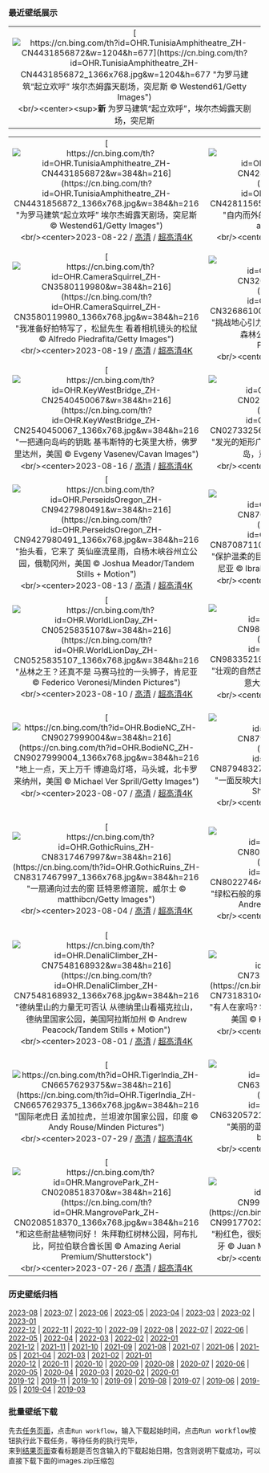### 最近壁纸展示
||
|:---:|
|[![https://cn.bing.com/th?id=OHR.TunisiaAmphitheatre_ZH-CN4431856872&w=1204&h=677](https://cn.bing.com/th?id=OHR.TunisiaAmphitheatre_ZH-CN4431856872_1366x768.jpg&w=1204&h=677 "为罗马建筑“起立欢呼”&#10;埃尔杰姆露天剧场，突尼斯&#10;© Westend61/Getty Images")](https://cn.bing.com/search?q=%e5%9f%83%e5%b0%94%e6%9d%b0%e5%a7%86%e9%9c%b2%e5%a4%a9%e5%89%a7%e5%9c%ba&form=hpcapt&mkt=zh-cn&filters=HpDate:"20230821_1600")<br/><center><sup>**新**</sup>&nbsp;为罗马建筑“起立欢呼”，埃尔杰姆露天剧场，突尼斯<center/>|

||||
|:---:|:---:|:---:|
|[![https://cn.bing.com/th?id=OHR.TunisiaAmphitheatre_ZH-CN4431856872&w=384&h=216](https://cn.bing.com/th?id=OHR.TunisiaAmphitheatre_ZH-CN4431856872_1366x768.jpg&w=384&h=216 "为罗马建筑“起立欢呼”&#10;埃尔杰姆露天剧场，突尼斯&#10;© Westend61/Getty Images")](https://cn.bing.com/search?q=%e5%9f%83%e5%b0%94%e6%9d%b0%e5%a7%86%e9%9c%b2%e5%a4%a9%e5%89%a7%e5%9c%ba&form=hpcapt&mkt=zh-cn&filters=HpDate:"20230821_1600")<br/><center>2023-08-22 / [高清](https://cn.bing.com/th?id=OHR.TunisiaAmphitheatre_ZH-CN4431856872_1920x1200.jpg&w=1920&h=1200) / [超高清4K](https://cn.bing.com/th?id=OHR.TunisiaAmphitheatre_ZH-CN4431856872_UHD.jpg&w=3840&h=2160)<center/>|[![https://cn.bing.com/th?id=OHR.EmeraldLakeYukon_ZH-CN4281156537&w=384&h=216](https://cn.bing.com/th?id=OHR.EmeraldLakeYukon_ZH-CN4281156537_1366x768.jpg&w=384&h=216 "自内而外的光彩&#10;翡翠湖，加拿大育空地区&#10;© artherng/Getty Images")](https://cn.bing.com/search?q=%e5%8a%a0%e6%8b%bf%e5%a4%a7%e8%82%b2%e7%a9%ba%e5%9c%b0%e5%8c%ba&form=hpcapt&mkt=zh-cn&filters=HpDate:"20230820_1600")<br/><center>2023-08-21 / [高清](https://cn.bing.com/th?id=OHR.EmeraldLakeYukon_ZH-CN4281156537_1920x1200.jpg&w=1920&h=1200) / [超高清4K](https://cn.bing.com/th?id=OHR.EmeraldLakeYukon_ZH-CN4281156537_UHD.jpg&w=3840&h=2160)<center/>|[![https://cn.bing.com/th?id=OHR.StartPointLight_ZH-CN4021540566&w=384&h=216](https://cn.bing.com/th?id=OHR.StartPointLight_ZH-CN4021540566_1366x768.jpg&w=384&h=216 "海上哨兵&#10;起点灯塔，德文郡，英国&#10;© Guy Edwardes/Minden Pictures")](https://cn.bing.com/search?q=%e8%8b%b1%e5%9b%bd%e5%be%b7%e6%96%87%e9%83%a1&form=hpcapt&mkt=zh-cn&filters=HpDate:"20230819_1600")<br/><center>2023-08-20 / [高清](https://cn.bing.com/th?id=OHR.StartPointLight_ZH-CN4021540566_1920x1200.jpg&w=1920&h=1200) / [超高清4K](https://cn.bing.com/th?id=OHR.StartPointLight_ZH-CN4021540566_UHD.jpg&w=3840&h=2160)<center/>|
|[![https://cn.bing.com/th?id=OHR.CameraSquirrel_ZH-CN3580119980&w=384&h=216](https://cn.bing.com/th?id=OHR.CameraSquirrel_ZH-CN3580119980_1366x768.jpg&w=384&h=216 "我准备好拍特写了，松鼠先生&#10;看着相机镜头的松鼠&#10;© Alfredo Piedrafita/Getty Images")](https://cn.bing.com/search?q=%e6%91%84%e5%bd%b1&form=hpcapt&mkt=zh-cn&filters=HpDate:"20230818_1600")<br/><center>2023-08-19 / [高清](https://cn.bing.com/th?id=OHR.CameraSquirrel_ZH-CN3580119980_1920x1200.jpg&w=1920&h=1200) / [超高清4K](https://cn.bing.com/th?id=OHR.CameraSquirrel_ZH-CN3580119980_UHD.jpg&w=3840&h=2160)<center/>|[![https://cn.bing.com/th?id=OHR.AvatarMountain_ZH-CN3268610045&w=384&h=216](https://cn.bing.com/th?id=OHR.AvatarMountain_ZH-CN3268610045_1366x768.jpg&w=384&h=216 "挑战地心引力的世界奇观&#10;哈利路亚山，张家界国家森林公园，中国&#10;© Amazing Aerial Premium/Shutterstock")](https://cn.bing.com/search?q=%e5%bc%a0%e5%ae%b6%e7%95%8c%e5%9b%bd%e5%ae%b6%e6%a3%ae%e6%9e%97%e5%85%ac%e5%9b%ad&form=hpcapt&mkt=zh-cn&filters=HpDate:"20230817_1600")<br/><center>2023-08-18 / [高清](https://cn.bing.com/th?id=OHR.AvatarMountain_ZH-CN3268610045_1920x1200.jpg&w=1920&h=1200) / [超高清4K](https://cn.bing.com/th?id=OHR.AvatarMountain_ZH-CN3268610045_UHD.jpg&w=3840&h=2160)<center/>|[![https://cn.bing.com/th?id=OHR.HelmckenWaterfall_ZH-CN9694510761&w=384&h=216](https://cn.bing.com/th?id=OHR.HelmckenWaterfall_ZH-CN9694510761_1366x768.jpg&w=384&h=216 "听它咆哮！&#10;罕肯瀑布,威尔斯格雷省立公园, 加拿大不列颠哥伦比亚省&#10;© Laurens Verhoeven/Getty Images")](https://cn.bing.com/search?q=%e5%a8%81%e5%b0%94%e6%96%af%e6%a0%bc%e9%9b%b7%e7%9c%81%e7%ab%8b%e5%85%ac%e5%9b%ad&form=hpcapt&mkt=zh-cn&filters=HpDate:"20230816_1600")<br/><center>2023-08-17 / [高清](https://cn.bing.com/th?id=OHR.HelmckenWaterfall_ZH-CN9694510761_1920x1200.jpg&w=1920&h=1200) / [超高清4K](https://cn.bing.com/th?id=OHR.HelmckenWaterfall_ZH-CN9694510761_UHD.jpg&w=3840&h=2160)<center/>|
|[![https://cn.bing.com/th?id=OHR.KeyWestBridge_ZH-CN2540450067&w=384&h=216](https://cn.bing.com/th?id=OHR.KeyWestBridge_ZH-CN2540450067_1366x768.jpg&w=384&h=216 "一把通向岛屿的钥匙&#10;基韦斯特的七英里大桥，佛罗里达州，美国&#10;© Evgeny Vasenev/Cavan Images")](https://cn.bing.com/search?q=%e4%b8%83%e8%8b%b1%e9%87%8c%e5%a4%a7%e6%a1%a5&form=hpcapt&mkt=zh-cn&filters=HpDate:"20230815_1600")<br/><center>2023-08-16 / [高清](https://cn.bing.com/th?id=OHR.KeyWestBridge_ZH-CN2540450067_1920x1200.jpg&w=1920&h=1200) / [超高清4K](https://cn.bing.com/th?id=OHR.KeyWestBridge_ZH-CN2540450067_UHD.jpg&w=3840&h=2160)<center/>|[![https://cn.bing.com/th?id=OHR.TaorminaSquare_ZH-CN0273325652&w=384&h=216](https://cn.bing.com/th?id=OHR.TaorminaSquare_ZH-CN0273325652_1366x768.jpg&w=384&h=216 "发光的矩形广场&#10;四月九日广场，陶尔米纳，西西里岛，意大利&#10;© rudi1976/Alamy")](https://cn.bing.com/search?q=%e9%99%b6%e5%b0%94%e7%b1%b3%e7%ba%b3&form=hpcapt&mkt=zh-cn&filters=HpDate:"20230814_1600")<br/><center>2023-08-15 / [高清](https://cn.bing.com/th?id=OHR.TaorminaSquare_ZH-CN0273325652_1920x1200.jpg&w=1920&h=1200) / [超高清4K](https://cn.bing.com/th?id=OHR.TaorminaSquare_ZH-CN0273325652_UHD.jpg&w=3840&h=2160)<center/>|[![https://cn.bing.com/th?id=OHR.GeckoLeaf_ZH-CN9908456174&w=384&h=216](https://cn.bing.com/th?id=OHR.GeckoLeaf_ZH-CN9908456174_1366x768.jpg&w=384&h=216 "躲猫猫，我看见你了!&#10;叶片上的小壁虎&#10;© Darren Greenwood/Alamy")](https://cn.bing.com/search?q=%e5%a3%81%e8%99%8e%e8%9c%a5%e8%9c%b4&form=hpcapt&mkt=zh-cn&filters=HpDate:"20230813_1600")<br/><center>2023-08-14 / [高清](https://cn.bing.com/th?id=OHR.GeckoLeaf_ZH-CN9908456174_1920x1200.jpg&w=1920&h=1200) / [超高清4K](https://cn.bing.com/th?id=OHR.GeckoLeaf_ZH-CN9908456174_UHD.jpg&w=3840&h=2160)<center/>|
|[![https://cn.bing.com/th?id=OHR.PerseidsOregon_ZH-CN9427980491&w=384&h=216](https://cn.bing.com/th?id=OHR.PerseidsOregon_ZH-CN9427980491_1366x768.jpg&w=384&h=216 "抬头看，它来了&#10;英仙座流星雨，白杨木峡谷州立公园，俄勒冈州，美国&#10;© Joshua Meador/Tandem Stills + Motion")](https://cn.bing.com/search?q=%e8%8b%b1%e4%bb%99%e5%ba%a7%e6%b5%81%e6%98%9f%e9%9b%a8&form=hpcapt&mkt=zh-cn&filters=HpDate:"20230812_1600")<br/><center>2023-08-13 / [高清](https://cn.bing.com/th?id=OHR.PerseidsOregon_ZH-CN9427980491_1920x1200.jpg&w=1920&h=1200) / [超高清4K](https://cn.bing.com/th?id=OHR.PerseidsOregon_ZH-CN9427980491_UHD.jpg&w=3840&h=2160)<center/>|[![https://cn.bing.com/th?id=OHR.ThreeElephants_ZH-CN8708711085&w=384&h=216](https://cn.bing.com/th?id=OHR.ThreeElephants_ZH-CN8708711085_1366x768.jpg&w=384&h=216 "保护温柔的巨人&#10;大象家族，安波塞利国家公园，肯尼亚&#10;© Ibrahim Suha Derbent/Getty Images")](https://cn.bing.com/search?q=%e4%b8%96%e7%95%8c%e5%a4%a7%e8%b1%a1%e6%97%a5&form=hpcapt&mkt=zh-cn&filters=HpDate:"20230811_1600")<br/><center>2023-08-12 / [高清](https://cn.bing.com/th?id=OHR.ThreeElephants_ZH-CN8708711085_1920x1200.jpg&w=1920&h=1200) / [超高清4K](https://cn.bing.com/th?id=OHR.ThreeElephants_ZH-CN8708711085_UHD.jpg&w=3840&h=2160)<center/>|[![https://cn.bing.com/th?id=OHR.JupiterArtland_ZH-CN7955790073&w=384&h=216](https://cn.bing.com/th?id=OHR.JupiterArtland_ZH-CN7955790073_1366x768.jpg&w=384&h=216 "独一无二的一朵“水花”&#10;'朱庇特艺术园的“入口”水池，爱丁堡，苏格兰&#10;© Owen Humphreys/PA Images/Alamy")](https://cn.bing.com/search?q=%e7%88%b1%e4%b8%81%e5%a0%a1%e8%89%ba%e6%9c%af%e8%8a%82&form=hpcapt&mkt=zh-cn&filters=HpDate:"20230810_1600")<br/><center>2023-08-11 / [高清](https://cn.bing.com/th?id=OHR.JupiterArtland_ZH-CN7955790073_1920x1200.jpg&w=1920&h=1200) / [超高清4K](https://cn.bing.com/th?id=OHR.JupiterArtland_ZH-CN7955790073_UHD.jpg&w=3840&h=2160)<center/>|
|[![https://cn.bing.com/th?id=OHR.WorldLionDay_ZH-CN0525835107&w=384&h=216](https://cn.bing.com/th?id=OHR.WorldLionDay_ZH-CN0525835107_1366x768.jpg&w=384&h=216 "丛林之王？还真不是&#10;马赛马拉的一头狮子，肯尼亚&#10;© Federico Veronesi/Minden Pictures")](https://cn.bing.com/search?q=%e9%9d%9e%e6%b4%b2%e7%8b%ae&form=hpcapt&mkt=zh-cn&filters=HpDate:"20230809_1600")<br/><center>2023-08-10 / [高清](https://cn.bing.com/th?id=OHR.WorldLionDay_ZH-CN0525835107_1920x1200.jpg&w=1920&h=1200) / [超高清4K](https://cn.bing.com/th?id=OHR.WorldLionDay_ZH-CN0525835107_UHD.jpg&w=3840&h=2160)<center/>|[![https://cn.bing.com/th?id=OHR.PandiZucchero_ZH-CN9833521922&w=384&h=216](https://cn.bing.com/th?id=OHR.PandiZucchero_ZH-CN9833521922_1366x768.jpg&w=384&h=216 "壮观的自然古迹&#10;马苏阿的甜面包海蚀柱，撒丁岛，意大利&#10;© DaLiu/Getty Images")](https://cn.bing.com/search?q=%e6%92%92%e4%b8%81%e5%b2%9b&form=hpcapt&mkt=zh-cn&filters=HpDate:"20230808_1600")<br/><center>2023-08-09 / [高清](https://cn.bing.com/th?id=OHR.PandiZucchero_ZH-CN9833521922_1920x1200.jpg&w=1920&h=1200) / [超高清4K](https://cn.bing.com/th?id=OHR.PandiZucchero_ZH-CN9833521922_UHD.jpg&w=3840&h=2160)<center/>|[![https://cn.bing.com/th?id=OHR.LiQiu2023_ZH-CN9197909278&w=384&h=216](https://cn.bing.com/th?id=OHR.LiQiu2023_ZH-CN9197909278_1366x768.jpg&w=384&h=216 "恍若童话世界，胜似人间仙境&#10;五花海，阿坝九寨沟旅游景区，四川省，中国&#10;© Michael Ver Sprill/Getty Images")](https://cn.bing.com/search?q=%e4%b9%9d%e5%af%a8%e6%b2%9f%e4%ba%94%e8%8a%b1%e6%b5%b7&form=hpcapt&mkt=zh-cn&filters=HpDate:"20230807_1600")<br/><center>2023-08-08 / [高清](https://cn.bing.com/th?id=OHR.LiQiu2023_ZH-CN9197909278_1920x1200.jpg&w=1920&h=1200) / [超高清4K](https://cn.bing.com/th?id=OHR.LiQiu2023_ZH-CN9197909278_UHD.jpg&w=3840&h=2160)<center/>|
|[![https://cn.bing.com/th?id=OHR.BodieNC_ZH-CN9027999004&w=384&h=216](https://cn.bing.com/th?id=OHR.BodieNC_ZH-CN9027999004_1366x768.jpg&w=384&h=216 "地上一点，天上万千&#10;博迪岛灯塔，马头城，北卡罗来纳州，美国&#10;© Michael Ver Sprill/Getty Images")](https://cn.bing.com/search?q=%e5%8d%9a%e8%bf%aa%e5%b2%9b%e7%81%af%e5%a1%94&form=hpcapt&mkt=zh-cn&filters=HpDate:"20230806_1600")<br/><center>2023-08-07 / [高清](https://cn.bing.com/th?id=OHR.BodieNC_ZH-CN9027999004_1920x1200.jpg&w=1920&h=1200) / [超高清4K](https://cn.bing.com/th?id=OHR.BodieNC_ZH-CN9027999004_UHD.jpg&w=3840&h=2160)<center/>|[![https://cn.bing.com/th?id=OHR.NaganoPond_ZH-CN8794832798&w=384&h=216](https://cn.bing.com/th?id=OHR.NaganoPond_ZH-CN8794832798_1366x768.jpg&w=384&h=216 "一面反映大自然之美的镜子&#10;镜池，长野，日本&#10;© Shoji Fujita/Getty Images")](https://cn.bing.com/search?q=%e9%95%bf%e9%87%8e&form=hpcapt&mkt=zh-cn&filters=HpDate:"20230805_1600")<br/><center>2023-08-06 / [高清](https://cn.bing.com/th?id=OHR.NaganoPond_ZH-CN8794832798_1920x1200.jpg&w=1920&h=1200) / [超高清4K](https://cn.bing.com/th?id=OHR.NaganoPond_ZH-CN8794832798_UHD.jpg&w=3840&h=2160)<center/>|[![https://cn.bing.com/th?id=OHR.AtlanticPuffin_ZH-CN8523220989&w=384&h=216](https://cn.bing.com/th?id=OHR.AtlanticPuffin_ZH-CN8523220989_1366x768.jpg&w=384&h=216 "海鹦繁殖季&#10;大西洋海鹦，冰岛&#10;© Peter Hering/Minden Pictures")](https://cn.bing.com/search?q=%e5%a4%a7%e8%a5%bf%e6%b4%8b%e6%b5%b7%e9%b9%a6&form=hpcapt&mkt=zh-cn&filters=HpDate:"20230804_1600")<br/><center>2023-08-05 / [高清](https://cn.bing.com/th?id=OHR.AtlanticPuffin_ZH-CN8523220989_1920x1200.jpg&w=1920&h=1200) / [超高清4K](https://cn.bing.com/th?id=OHR.AtlanticPuffin_ZH-CN8523220989_UHD.jpg&w=3840&h=2160)<center/>|
|[![https://cn.bing.com/th?id=OHR.GothicRuins_ZH-CN8317467997&w=384&h=216](https://cn.bing.com/th?id=OHR.GothicRuins_ZH-CN8317467997_1366x768.jpg&w=384&h=216 "一扇通向过去的窗&#10;廷特恩修道院，威尔士&#10;© matthibcn/Getty Images")](https://cn.bing.com/search?q=%e5%a8%81%e5%b0%94%e5%a3%ab%e5%bb%b7%e7%89%b9%e6%81%a9%e4%bf%ae%e9%81%93%e9%99%a2&form=hpcapt&mkt=zh-cn&filters=HpDate:"20230803_1600")<br/><center>2023-08-04 / [高清](https://cn.bing.com/th?id=OHR.GothicRuins_ZH-CN8317467997_1920x1200.jpg&w=1920&h=1200) / [超高清4K](https://cn.bing.com/th?id=OHR.GothicRuins_ZH-CN8317467997_UHD.jpg&w=3840&h=2160)<center/>|[![https://cn.bing.com/th?id=OHR.ZelenciSprings_ZH-CN8022746409&w=384&h=216](https://cn.bing.com/th?id=OHR.ZelenciSprings_ZH-CN8022746409_1366x768.jpg&w=384&h=216 "绿松石般的泉水&#10;泽伦西自然保护区，斯洛文尼亚&#10;© Andrey Danilovich/Getty Images")](https://cn.bing.com/search?q=%e6%96%af%e6%b4%9b%e6%96%87%e5%b0%bc%e4%ba%9a%e6%b3%bd%e4%bc%a6%e8%a5%bf%e8%87%aa%e7%84%b6%e4%bf%9d%e6%8a%a4%e5%8c%ba&form=hpcapt&mkt=zh-cn&filters=HpDate:"20230802_1600")<br/><center>2023-08-03 / [高清](https://cn.bing.com/th?id=OHR.ZelenciSprings_ZH-CN8022746409_1920x1200.jpg&w=1920&h=1200) / [超高清4K](https://cn.bing.com/th?id=OHR.ZelenciSprings_ZH-CN8022746409_UHD.jpg&w=3840&h=2160)<center/>|[![https://cn.bing.com/th?id=OHR.CapitolButte_ZH-CN7707972988&w=384&h=216](https://cn.bing.com/th?id=OHR.CapitolButte_ZH-CN7707972988_1366x768.jpg&w=384&h=216 "大自然色调的调色板&#10;圆顶礁国家公园的砂岩山丘，犹他州，美国&#10;© Amazing Aerial Premium/Shutterstock")](https://cn.bing.com/search?q=%e5%9c%86%e9%a1%b6%e7%a4%81%e5%9b%bd%e5%ae%b6%e5%85%ac%e5%9b%ad&form=hpcapt&mkt=zh-cn&filters=HpDate:"20230801_1600")<br/><center>2023-08-02 / [高清](https://cn.bing.com/th?id=OHR.CapitolButte_ZH-CN7707972988_1920x1200.jpg&w=1920&h=1200) / [超高清4K](https://cn.bing.com/th?id=OHR.CapitolButte_ZH-CN7707972988_UHD.jpg&w=3840&h=2160)<center/>|
|[![https://cn.bing.com/th?id=OHR.DenaliClimber_ZH-CN7548168932&w=384&h=216](https://cn.bing.com/th?id=OHR.DenaliClimber_ZH-CN7548168932_1366x768.jpg&w=384&h=216 "德纳里山的力量无可否认&#10;从德纳里山看福克拉山，德纳里国家公园，美国阿拉斯加州&#10;© Andrew Peacock/Tandem Stills + Motion")](https://cn.bing.com/search?q=%e5%be%b7%e7%ba%b3%e9%87%8c%e5%b1%b1&form=hpcapt&mkt=zh-cn&filters=HpDate:"20230731_1600")<br/><center>2023-08-01 / [高清](https://cn.bing.com/th?id=OHR.DenaliClimber_ZH-CN7548168932_1920x1200.jpg&w=1920&h=1200) / [超高清4K](https://cn.bing.com/th?id=OHR.DenaliClimber_ZH-CN7548168932_UHD.jpg&w=3840&h=2160)<center/>|[![https://cn.bing.com/th?id=OHR.RockHouse_ZH-CN7318310409&w=384&h=216](https://cn.bing.com/th?id=OHR.RockHouse_ZH-CN7318310409_1366x768.jpg&w=384&h=216 "有人在家吗?&#10;霍金山州立公园的岩石屋，俄亥俄州，美国&#10;© Kenneth Keifer/Getty Images")](https://cn.bing.com/search?q=%e4%bf%84%e4%ba%a5%e4%bf%84%e5%b7%9e&form=hpcapt&mkt=zh-cn&filters=HpDate:"20230730_1600")<br/><center>2023-07-31 / [高清](https://cn.bing.com/th?id=OHR.RockHouse_ZH-CN7318310409_1920x1200.jpg&w=1920&h=1200) / [超高清4K](https://cn.bing.com/th?id=OHR.RockHouse_ZH-CN7318310409_UHD.jpg&w=3840&h=2160)<center/>|[![https://cn.bing.com/th?id=OHR.PalouseHills_ZH-CN6864015897&w=384&h=216](https://cn.bing.com/th?id=OHR.PalouseHills_ZH-CN6864015897_1366x768.jpg&w=384&h=216 "宛若仙境的帕卢斯田园&#10;帕卢斯的农田，华盛顿州，美国&#10;© EJ-J/Getty Images")](https://cn.bing.com/search?q=%e5%b8%95%e5%8d%a2%e6%96%af&form=hpcapt&mkt=zh-cn&filters=HpDate:"20230729_1600")<br/><center>2023-07-30 / [高清](https://cn.bing.com/th?id=OHR.PalouseHills_ZH-CN6864015897_1920x1200.jpg&w=1920&h=1200) / [超高清4K](https://cn.bing.com/th?id=OHR.PalouseHills_ZH-CN6864015897_UHD.jpg&w=3840&h=2160)<center/>|
|[![https://cn.bing.com/th?id=OHR.TigerIndia_ZH-CN6657629375&w=384&h=216](https://cn.bing.com/th?id=OHR.TigerIndia_ZH-CN6657629375_1366x768.jpg&w=384&h=216 "国际老虎日&#10;孟加拉虎，兰坦波尔国家公园，印度&#10;© Andy Rouse/Minden Pictures")](https://cn.bing.com/search?q=%e5%ad%9f%e5%8a%a0%e6%8b%89%e8%99%8e&form=hpcapt&mkt=zh-cn&filters=HpDate:"20230728_1600")<br/><center>2023-07-29 / [高清](https://cn.bing.com/th?id=OHR.TigerIndia_ZH-CN6657629375_1920x1200.jpg&w=1920&h=1200) / [超高清4K](https://cn.bing.com/th?id=OHR.TigerIndia_ZH-CN6657629375_UHD.jpg&w=3840&h=2160)<center/>|[![https://cn.bing.com/th?id=OHR.SanBlasIslands_ZH-CN6320572106&w=384&h=216](https://cn.bing.com/th?id=OHR.SanBlasIslands_ZH-CN6320572106_1366x768.jpg&w=384&h=216 "美丽的蓝色岛屿&#10;圣布拉斯群岛，巴拿马&#10;© bgremler/Shutterstock")](https://cn.bing.com/search?q=%e5%9c%a3%e5%b8%83%e6%8b%89%e6%96%af%e7%be%a4%e5%b2%9b&form=hpcapt&mkt=zh-cn&filters=HpDate:"20230727_1600")<br/><center>2023-07-28 / [高清](https://cn.bing.com/th?id=OHR.SanBlasIslands_ZH-CN6320572106_1920x1200.jpg&w=1920&h=1200) / [超高清4K](https://cn.bing.com/th?id=OHR.SanBlasIslands_ZH-CN6320572106_UHD.jpg&w=3840&h=2160)<center/>|[![https://cn.bing.com/th?id=OHR.ParisLouvre_ZH-CN0341884841&w=384&h=216](https://cn.bing.com/th?id=OHR.ParisLouvre_ZH-CN0341884841_1366x768.jpg&w=384&h=216 "凯旋的姿态&#10;卡鲁塞尔凯旋门和卢浮宫金字塔，巴黎，法国&#10;© Jon Hicks/Getty Images")](https://cn.bing.com/search?q=%e5%8d%a1%e9%b2%81%e5%a1%9e%e5%b0%94%e5%87%af%e6%97%8b%e9%97%a8&form=hpcapt&mkt=zh-cn&filters=HpDate:"20230726_1600")<br/><center>2023-07-27 / [高清](https://cn.bing.com/th?id=OHR.ParisLouvre_ZH-CN0341884841_1920x1200.jpg&w=1920&h=1200) / [超高清4K](https://cn.bing.com/th?id=OHR.ParisLouvre_ZH-CN0341884841_UHD.jpg&w=3840&h=2160)<center/>|
|[![https://cn.bing.com/th?id=OHR.MangrovePark_ZH-CN0208518370&w=384&h=216](https://cn.bing.com/th?id=OHR.MangrovePark_ZH-CN0208518370_1366x768.jpg&w=384&h=216 "和这些耐盐植物问好！&#10;朱拜勒红树林公园，阿布扎比，阿拉伯联合酋长国&#10;© Amazing Aerial Premium/Shutterstock")](https://cn.bing.com/search?q=%e7%ba%a2%e6%a0%91&form=hpcapt&mkt=zh-cn&filters=HpDate:"20230725_1600")<br/><center>2023-07-26 / [高清](https://cn.bing.com/th?id=OHR.MangrovePark_ZH-CN0208518370_1920x1200.jpg&w=1920&h=1200) / [超高清4K](https://cn.bing.com/th?id=OHR.MangrovePark_ZH-CN0208518370_UHD.jpg&w=3840&h=2160)<center/>|[![https://cn.bing.com/th?id=OHR.LasLagunas_ZH-CN9917702340&w=384&h=216](https://cn.bing.com/th?id=OHR.LasLagunas_ZH-CN9917702340_1366x768.jpg&w=384&h=216 "粉红色，很好看&#10;托雷维耶哈潟湖，阿利坎特，西班牙&#10;© Juan Maria Coy Vergara/Getty Images")](https://cn.bing.com/search?q=%e6%89%98%e9%9b%b7%e7%bb%b4%e8%80%b6%e5%93%88&form=hpcapt&mkt=zh-cn&filters=HpDate:"20230724_1600")<br/><center>2023-07-25 / [高清](https://cn.bing.com/th?id=OHR.LasLagunas_ZH-CN9917702340_1920x1200.jpg&w=1920&h=1200) / [超高清4K](https://cn.bing.com/th?id=OHR.LasLagunas_ZH-CN9917702340_UHD.jpg&w=3840&h=2160)<center/>|[![https://cn.bing.com/th?id=OHR.ZebraCousins_ZH-CN8159888859&w=384&h=216](https://cn.bing.com/th?id=OHR.ZebraCousins_ZH-CN8159888859_1366x768.jpg&w=384&h=216 "堂/表兄弟姐妹日&#10;斑马，塔兰吉雷国家公园，坦桑尼亚&#10;© cinoby/Getty Images")](https://cn.bing.com/search?q=%e6%96%91%e9%a9%ac&form=hpcapt&mkt=zh-cn&filters=HpDate:"20230723_1600")<br/><center>2023-07-24 / [高清](https://cn.bing.com/th?id=OHR.ZebraCousins_ZH-CN8159888859_1920x1200.jpg&w=1920&h=1200) / [超高清4K](https://cn.bing.com/th?id=OHR.ZebraCousins_ZH-CN8159888859_UHD.jpg&w=3840&h=2160)<center/>|


### 历史壁纸归档
[2023-08](views/2023/2023-08.md) | [2023-07](views/2023/2023-07.md) | [2023-06](views/2023/2023-06.md) | [2023-05](views/2023/2023-05.md) | [2023-04](views/2023/2023-04.md) | [2023-03](views/2023/2023-03.md) | [2023-02](views/2023/2023-02.md) | [2023-01](views/2023/2023-01.md)  
[2022-12](views/2022/2022-12.md) | [2022-11](views/2022/2022-11.md) | [2022-10](views/2022/2022-10.md) | [2022-09](views/2022/2022-09.md) | [2022-08](views/2022/2022-08.md) | [2022-07](views/2022/2022-07.md) | [2022-06](views/2022/2022-06.md) | [2022-05](views/2022/2022-05.md) | [2022-04](views/2022/2022-04.md) | [2022-03](views/2022/2022-03.md) | [2022-02](views/2022/2022-02.md) | [2022-01](views/2022/2022-01.md)  
[2021-12](views/2021/2021-12.md) | [2021-11](views/2021/2021-11.md) | [2021-10](views/2021/2021-10.md) | [2021-09](views/2021/2021-09.md) | [2021-08](views/2021/2021-08.md) | [2021-07](views/2021/2021-07.md) | [2021-06](views/2021/2021-06.md) | [2021-05](views/2021/2021-05.md) | [2021-04](views/2021/2021-04.md) | [2021-03](views/2021/2021-03.md) | [2021-02](views/2021/2021-02.md) | [2021-01](views/2021/2021-01.md)  
[2020-12](views/2020/2020-12.md) | [2020-11](views/2020/2020-11.md) | [2020-10](views/2020/2020-10.md) | [2020-09](views/2020/2020-09.md) | [2020-08](views/2020/2020-08.md) | [2020-07](views/2020/2020-07.md) | [2020-06](views/2020/2020-06.md) | [2020-05](views/2020/2020-05.md) | [2020-04](views/2020/2020-04.md) | [2020-03](views/2020/2020-03.md) | [2020-02](views/2020/2020-02.md) | [2020-01](views/2020/2020-01.md)  
[2019-12](views/2019/2019-12.md) | [2019-11](views/2019/2019-11.md) | [2019-10](views/2019/2019-10.md) | [2019-09](views/2019/2019-09.md) | [2019-08](views/2019/2019-08.md) | [2019-07](views/2019/2019-07.md) | [2019-06](views/2019/2019-06.md) | [2019-05](views/2019/2019-05.md) | [2019-04](views/2019/2019-04.md) | [2019-03](views/2019/2019-03.md)


### 批量壁纸下载
先去[任务页面](https://github.com/wefashe/image-save/actions/workflows/mydown.yml)，点击`Run workflow`，输入下载起始时间，点击<kbd>Run workflow</kbd>按钮执行此下载任务，等待任务的执行完毕，  
来到[结果页面](https://github.com/wefashe/image-save/releases/tag/down_zip_tag)查看标题是否包含输入的下载起始日期，包含则说明下载成功，可以直接下载下面的images.zip压缩包  

